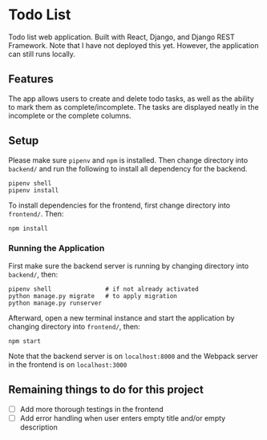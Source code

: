 # Todo List

Todo list web application. Built with React, Django, and Django REST Framework. Note that I have not deployed this yet. However, the application can still runs locally.

## Features

The app allows users to create and delete todo tasks, as well as the ability to mark them as complete/incomplete. The tasks are displayed neatly in the incomplete or the complete columns.

## Setup

Please make sure `pipenv` and `npm` is installed. Then change directory into `backend/` and run the following to install all dependency for the backend.

```
pipenv shell
pipenv install
```

To install dependencies for the frontend, first change directory into `frontend/`. Then:

```
npm install
```

### Running the Application

First make sure the backend server is running by changing directory into `backend/`, then:

```
pipenv shell               # if not already activated
python manage.py migrate   # to apply migration
python manage.py runserver
```

Afterward, open a new terminal instance and start the application by changing directory into `frontend/`, then:

```
npm start
```

Note that the backend server is on `localhost:8000` and the Webpack server in the frontend is on `localhost:3000`

## Remaining things to do for this project

- [ ] Add more thorough testings in the frontend
- [ ] Add error handling when user enters empty title and/or empty description
